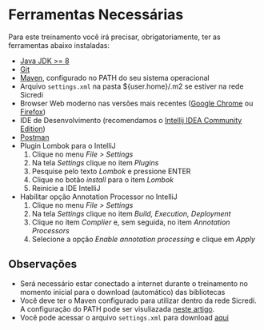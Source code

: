 # Ferramentas Necessárias

Para este treinamento você irá precisar, obrigatoriamente, ter as ferramentas abaixo instaladas:

* [Java JDK >= 8](https://www.oracle.com/technetwork/pt/java/javase/downloads/index.html)
* [Git](https://git-scm.com/)
* [Maven](https://maven.apache.org/), configurado no PATH do seu sistema operacional
* Arquivo `settings.xml` na pasta ${user.home}/.m2 se estiver na rede Sicredi
* Browser Web moderno nas versões mais recentes ([Google Chrome](https://www.google.com/chrome/) ou [Firefox](https://www.mozilla.org/pt-BR/firefox/new/))
* IDE de Desenvolvimento (recomendamos o [Intellij IDEA Community Edition](https://www.jetbrains.com/idea/))
* [Postman](https://www.getpostman.com/)
* Plugin Lombok para o IntelliJ
   1. Clique no menu *File > Settings*
   2. Na tela *Settings* clique no item *Plugins*
   3. Pesquise pelo texto *Lombok* e pressione ENTER
   4. Clique no botão *install* para o item *Lombok*
   5. Reinicie a IDE IntelliJ
* Habilitar opção Annotation Processor no IntelliJ
   1. Clique no menu *File > Settings*
   2. Na tela *Settings* clique no item *Build, Execution, Deployment*
   3. Clique no item *Complier* e, sem seguida, no item *Annotation Processors*
   4. Selecione a opção *Enable annotation processing* e clique em *Apply*

## Observações

* Será necessário estar conectado a internet durante o treinamento no momento inicial para o download (automático) das bibliotecas
* Você deve ter o Maven configurado para utilizar dentro da rede Sicredi. A configuração do PATH pode ser visuliazada [neste artigo](https://dicasdejava.com.br/como-instalar-o-maven-no-windows/).
* Você pode acessar o arquivo `settings.xml` para download [aqui](https://gitlab.com/elias.nogueira/treinamento-rest-api-funcional/snippets/1872477)